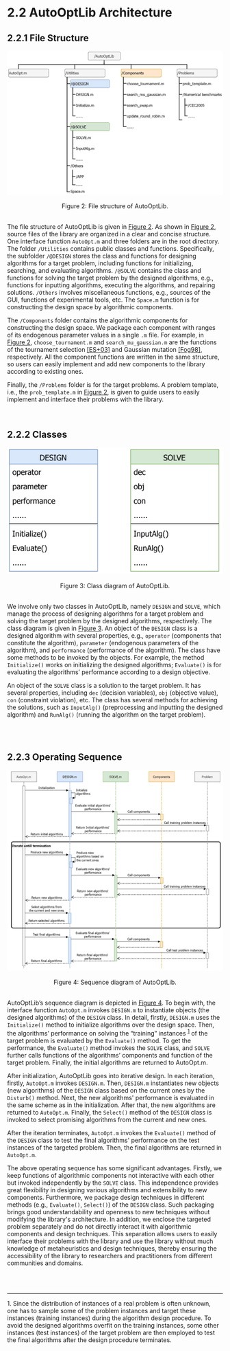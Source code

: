 # 2.2 AutoOptLib Architecture

## 2.2.1 File Structure

<a name="Figure2"></a>

![图片标题](../_static/Figure2.png)
<div style="text-align: center;">Figure 2: File structure of AutoOptLib.</div>
<br>

The file structure of AutoOptLib is given in [Figure 2](#Figure2). As shown in [Figure 2](#Figure2), source files of the library
are organized in a clear and concise structure. One interface function `AutoOpt.m` and three folders
are in the root directory. The folder `/Utilities` contains public classes and functions. Specifically, the
subfolder `/@DESIGN` stores the class and functions for designing algorithms for a target problem,
including functions for initializing, searching, and evaluating algorithms. `/@SOLVE` contains the
class and functions for solving the target problem by the designed algorithms, e.g., functions for
inputting algorithms, executing the algorithms, and repairing solutions. `/Others` involves miscellaneous
functions, e.g., sources of the GUI, functions of experimental tools, etc. The `Space.m` function is for
constructing the design space by algorithmic components.

The `/Components` folder contains the algorithmic components for constructing the design space.
We package each component with ranges of its endogenous parameter values in a single `.m` file. For
example, in [Figure 2](#Figure2), `choose_tournament.m` and `search_mu_gaussian.m` are the functions of the tournament selection [[ES+03]](../References/ref.html#ES+03) and Gaussian mutation [[Fog98]](../References/ref.html#Fog98), respectively. All the component functions are
written in the same structure, so users can easily implement and add new components to the library
according to existing ones.

Finally, the `/Problems` folder is for the target problems. A problem template, i.e., the `prob_template.m`
in [Figure 2](#Figure2), is given to guide users to easily implement and interface their problems with the library.


<br>

## 2.2.2  Classes

<a name="Figure3"></a>

<div style="text-align:center">
  <img src="../_static/Figure3.png" alt="图片标题">
</div>
<br>
<div style="text-align: center;">Figure 3: Class diagram of AutoOptLib.</div>
<br>

We involve only two classes in AutoOptLib, namely `DESIGN` and `SOLVE`, which manage the process of
designing algorithms for a target problem and solving the target problem by the designed algorithms,
respectively. The class diagram is given in [Figure 3](#Figure3). An object of the `DESIGN` class is a designed algorithm with several properties, e.g., `operator` (components that constitute the algorithm), `parameter`
(endogenous parameters of the algorithm), and `performance` (performance of the algorithm). The
class have some methods to be invoked by the objects. For example, the method `Initialize()` works
on initializing the designed algorithms; `Evaluate()` is for evaluating the algorithms’ performance
according to a design objective.

An object of the `SOLVE` class is a solution to the target problem. It has several properties, including
`dec` (decision variables), `obj` (objective value), `con` (constraint violation), etc. The class has several
methods for achieving the solutions, such as `InputAlg()` (preprocessing and inputting the designed
algorithm) and `RunAlg()` (running the algorithm on the target problem).


<br>
<br>

## 2.2.3 Operating Sequence

<a name="Figure4"></a>

![图片标题](../_static/Figure4.png)
<div style="text-align: center;">Figure 4: Sequence diagram of AutoOptLib.</div>
<br>

AutoOptLib’s sequence diagram is depicted in [Figure 4](#Figure4). To begin with, the interface function `AutoOpt.m` invokes `DESIGN.m` to instantiate objects (the designed algorithms) of the `DESIGN` class.
In detail, firstly, `DESIGN.m` uses the `Initialize()` method to initialize algorithms over the design
space. Then, the algorithms’ performance on solving the “training” instances <sup>[1](#note1)</sup> of the target problem
is evaluated by the `Evaluate()` method. To get the performance, the `Evaluate()` method invokes
the `SOLVE` class, and `SOLVE` further calls functions of the algorithms’ components and function of the
target problem. Finally, the initial algorithms are returned to AutoOpt.m.

After initialization, AutoOptLib goes into iterative design. In each iteration, firstly, `AutoOpt.m` invokes `DESIGN.m`. Then, `DESIGN.m` instantiates new objects (new algorithms) of the `DESIGN` class based on the current ones by the `Disturb()` method. Next, the new algorithms' performance is evaluated in the same scheme as in the initialization. After that, the new algorithms are returned to `AutoOpt.m`. Finally, the `Select()` method of the `DESIGN` class is invoked to select promising algorithms from the current and new ones.

After the iteration terminates, `AutoOpt.m` invokes the `Evaluate()` method of the `DESIGN` class to test the final algorithms' performance on the test instances of the targeted problem. Then, the final algorithms are returned in `AutoOpt.m`.

The above operating sequence has some significant advantages. Firstly, we keep functions of algorithmic components not interactive with each other but invoked independently by the `SOLVE` class. This independence provides great flexibility in designing various algorithms and extensibility to new components. Furthermore, we package design techniques in different methods (e.g., `Evaluate()`, `Select()`) of the `DESIGN` class. Such packaging brings good understandability and openness to new techniques without modifying the library's architecture. In addition, we enclose the targeted problem separately and do not directly interact it with algorithmic components and design techniques. This separation allows users to easily interface their problems with the library and use the library without much knowledge of metaheuristics and design techniques, thereby ensuring the accessibility of the library to researchers and practitioners from different communities and domains.

<br>
<br>

-------
<a id="note1"></a>1. Since the distribution of instances of a real problem is often unknown, one has to sample some of the problem
instances and target these instances (training instances) during the algorithm design procedure. To avoid the designed
algorithms overfit on the training instances, some other instances (test instances) of the target problem are then employed
to test the final algorithms after the design procedure terminates.
